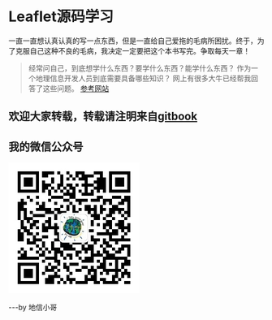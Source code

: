 Leaflet源码学习
==========

一直一直想认真认真的写一点东西，但是一直给自己爱拖的毛病所困扰。终于，为了克服自己这种不良的毛病，我决定一定要把这个本书写完。争取每天一章！
> 经常问自己，到底想学什么东西？要学什么东西？能学什么东西？
作为一个地理信息开发人员到底需要具备哪些知识？
网上有很多大牛已经帮我回答了这些问题。
[参考网站](https://www.zhihu.com/question/38825848?sort=created&page=1)

## 欢迎大家转载，转载请注明来自[gitbook](https://www.gitbook.com/book/shanligang/leaflet)

## 我的微信公众号

![](/imgs/qrcode_for_wx.jpg)

---by 地信小哥

